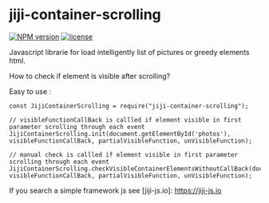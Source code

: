 # jiji-container-scrolling
[![NPM version][npm-image]][npm-url]
[![license][license-image]][license-url]

Javascript librarie for load intelligently list of pictures or greedy elements html.

How to check if element is visible after scrolling?

Easy to use :

````
const JijiContainerScrolling = require("jiji-container-scrolling");

// visibleFunctionCallBack is callled if element visible in first parameter scrolling through each event
JijiContainerScrolling.init(document.getElementById('photos'), visibleFunctionCallBack, partialVisibleFunction, unVisibleFunction);

// manual check is callled if element visible in first parameter scrolling through each event
JijiContainerScrolling.checkVisibleContainerElementsWithoutCallBack(document.getElementById('photos'), visibleFunctionCallBack, partialVisibleFunction, unVisibleFunction);
````

If you search a simple framework js see [jiji-js.io]: https://jiji-js.io

[npm-image]: https://img.shields.io/npm/v/jiji-container-scrolling.svg?style=flat-square
[npm-url]: https://npmjs.org/package/jiji-container-scrolling
[license-image]: https://img.shields.io/npm/l/express.svg
[license-url]: https://tldrlegal.com/license/mit-license